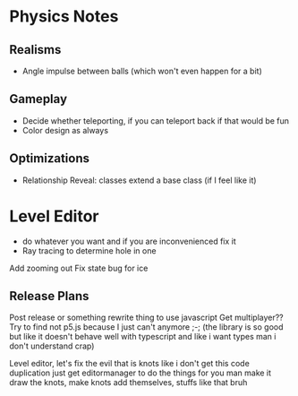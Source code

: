 # Physics Notes

## Realisms
- Angle impulse between balls (which won't even happen for a bit)
<!-- - Find a way to show physics is real (momentum is the only way) -->
<!-- - Angle impulse calculations? -->
<!-- - Stop double colliding (push out of it) ??? this still a thing in 2024? -->

## Gameplay
- Decide whether teleporting, if you can teleport back if that would be fun
- Color design as always

## Optimizations
<!-- - Implement a quadtree
- Due to mostly static nature of the program (few dynamic objects and calculations with many statics)
    - Have quadtree store components of static for collisions (e.g. line collision, circle collision)
- No need for dynamic objects optimizations -->

- Relationship Reveal: classes extend a base class (if I feel like it)
    <!-- - make your own editorCamera -->

<!-- ## CCD
CCD by halving velocity and multiple substeps (todo: calculations on ratio & further optimizations)
- Boundary clipping redundancies (centripetal)? Is worth it?
    - Same with polygons as a radial force (centrifugal) in case ball goes inside
    - dt -->

# Level Editor
<!-- - We need to redo gamemanager and editormanager I think
    - Re-evaluate the meaning of "generateLevel" ... how should levels be created? -->

- do whatever you want and if you are inconvenienced fix it
- Ray tracing to determine hole in one

Add zooming out
Fix state bug for ice

## Release Plans
Post release or something rewrite thing to use javascript
Get multiplayer??
Try to find not p5.js because I just can't anymore ;-; (the library is so good but like it doesn't behave well with typescript and like i want types man i don't understand crap)

Level editor, let's fix the evil that is knots
like i don't get this code duplication just get editormanager to do the things for you man make it draw the knots, make knots add themselves, stuffs like that bruh